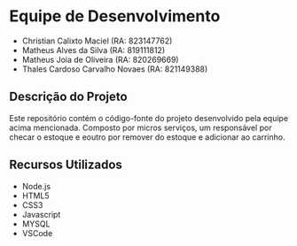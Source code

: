 # Equipe de Desenvolvimento

- Christian Calixto Maciel (RA: 823147762)
- Matheus Alves da Silva (RA: 819111812)
- Matheus Joia de Oliveira (RA: 820269669)
- Thales Cardoso Carvalho Novaes (RA: 821149388)

## Descrição do Projeto

Este repositório contém o código-fonte do projeto desenvolvido pela equipe acima mencionada. Composto por micros serviços, um responsável por checar o estoque e eoutro por remover do estoque e adicionar ao carrinho.

## Recursos Utilizados

- Node.js
- HTML5
- CSS3
- Javascript
- MYSQL
- VSCode
